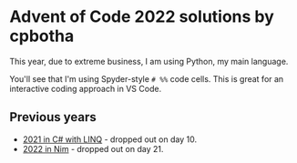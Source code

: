# Advent of Code 2022 solutions by cpbotha

This year, due to extreme business, I am using Python, my main language.

You'll see that I'm using Spyder-style `# %%` code cells. This is great for an
interactive coding approach in VS Code.

## Previous years

- [2021 in C# with LINQ](https://github.com/cpbotha/adventofcode2021) - dropped out on day 10.
- [2022 in Nim](https://github.com/cpbotha/adventofcode2020) - dropped out on day 21.
